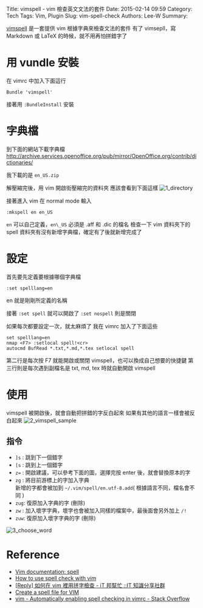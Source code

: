Title: vimspell - vim 檢查英文文法的套件
Date: 2015-02-14 09:59
Category: Tech
Tags: Vim, Plugin
Slug: vim-spell-check
Authors: Lee-W
Summary: 

[vimspell](http://www.vim.org/scripts/script.php?script_id=465) 是一套提供 vim 根據字典來檢查文法的套件
有了 vimsepll，寫 Markdown 或 LaTeX 的時候，就不用再怕拼錯字了

<!--more-->

# 用 vundle 安裝
在 vimrc 中加入下面這行
```
Bundle 'vimspell'
```
接著用 `:BundleInstall` 安裝


# 字典檔
到下面的網站下載字典檔
http://archive.services.openoffice.org/pub/mirror/OpenOffice.org/contrib/dictionaries/

我下載的是 `en_US.zip`

解壓縮完後，用 vim 開啟街壓縮完的資料夾
應該會看到下面這樣
![1_directory](http://i.imgur.com/gLWMnmW.png)

接著進入 vim 在 normal mode 輸入
```
:mkspell en en_US
```

`en` 可以自己定義，`en\_US` 必須是 .aff 和 .dic 的檔名
檢查一下 vim 資料夾下的 spell 資料夾有沒有新增字典檔，確定有了後就新增完成了

# 設定
首先要先定義要根據哪個字典檔
```
:set spelllang=en
```
en 就是剛剛所定義的名稱

接著 `:set spell` 就可以開啟了
`:set nospell` 則是關閉

如果每次都要設定一次，就太麻煩了
我在 vimrc 加入了下面這些
```vim
set spelllang=en
nmap <F7> :setlocal spell!<cr>
autocmd BufRead *.txt,*.md,*.tex setlocal spell
```
第二行是每次按 F7 就能開啟或關閉 vimspell，也可以換成自己想要的快捷鍵
第三行則是每次遇到副檔名是 txt, md, tex 時就自動開啟 vimspell

# 使用
vimspell 被開啟後，就會自動把拼錯的字反白起來
如果有其他的語言一樣會被反白起來
![2_vimspell_sample](http://i.imgur.com/MGjdAoq.png)

## 指令
- `]s` : 跳到下一個錯字
- `[s` : 跳到上一個錯字
- `z=` : 開啟建議，可以參考下面的圖，選擇完按 enter 後，就會替換原本的字
- `zg` : 將目前游標上的字加入字典  
	新增的字都會被加到 `~/.vim/spell/en.utf-8.add`( 根據語言不同，檔名會不同 )
- `zug`: 復原加入字典的字 (刪除)
- `zw` : 加入壞字字典，壞字也會被加入同樣的檔案中，最後面會另外加上 `/!`
- `zuw`: 復原加入壞字字典的字 (刪除)

![3_choose_word](http://i.imgur.com/NWHCakj.png)


# Reference
- [Vim documentation: spell](http://vimdoc.sourceforge.net/htmldoc/spell.html)
- [How to use spell check with vim](http://www.go2linux.org/linux/2010/10/how-use-spell-check-vim-795)
- [[Reply] 如何在 vim 裡用拼字檢查 - iT 邦幫忙 ::IT 知識分享社群](http://ithelp.ithome.com.tw/question/10055602)
- [Create a spell file for VIM](http://henry.precheur.org/vim/create_spell_file_for_vim)
- [vim - Automatically enabling spell checking in vimrc - Stack Overflow](http://stackoverflow.com/questions/7286207/automatically-enabling-spell-checking-in-vimrc)